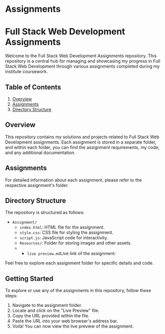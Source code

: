 # Assignments
# Full Stack Web Development Assignments

Welcome to the Full Stack Web Development Assignments repository. This repository is a central hub for managing and showcasing my progress in Full Stack Web Development through various assignments completed during my institute coursework.

## Table of Contents
1. [Overview](#overview)
2. [Assignments](#assignments)
3. [Directory Structure](#directory-structure)


## Overview

This repository contains my solutions and projects related to Full Stack Web Development assignments. Each assignment is stored in a separate folder, and within each folder, you can find the assignment requirements, my code, and any additional documentation.

## Assignments

For detailed information about each assignment, please refer to the respective assignment's folder.

## Directory Structure

The repository is structured as follows:

- `Assignment/`
    - `index.html`: HTML file for the assignment.
  - `style.css`: CSS file for styling the assignment.
  - `script.js`: JavaScript code for interactivity.
  - `Resources/`: Folder for storing images and other assets.
  - - `live preview.md`Live link of the assignment: 

Feel free to explore each assignment folder for specific details and code.

## Getting Started

To explore or use any of the assignments in this repository, follow these steps:

1. Navigate to the assignment folder.
2. Locate and click on the "Live Preview" file.
3. Copy the URL provided within the file.
4. Paste the URL into your web browser's address bar.
5. Voilà! You can now view the live preview of the assignment.
